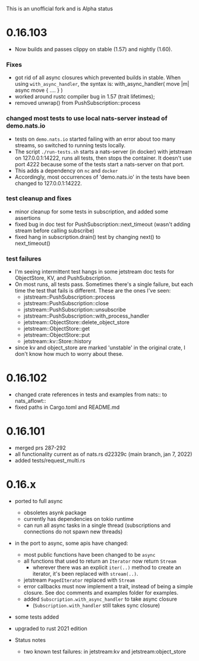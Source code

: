 This is an unofficial fork and is Alpha status

# 0.16.103

- Now builds and passes clippy on stable (1.57) and nightly (1.60).

### Fixes

 - got rid of all async closures which prevented builds in stable.
   When using `with_async_handler`, the syntax is:
      with_async_handler( move |m| async move { .... } )
 - worked around rustc compiler bug in 1.57 (trait lifetimes);
 - removed unwrap() from PushSubscription::process

### changed most tests to use local nats-server instead of demo.nats.io

  - tests on `demo.nats.io` started failing with an error about too many streams,
    so switched to running tests locally.
  - The script `./run-tests.sh` starts a nats-server (in docker) with jetstream
    on 127.0.0.1:14222, runs all tests, then stops the container.
    It doesn't use port 4222 because some of the tests start a nats-server on that
    port.
  - This adds a dependency on `nc` and `docker`
  - Accordingly, most occurrences of 'demo.nats.io' in the
  tests have been changed to 127.0.0.1:14222. 

### test cleanup and fixes

  - minor cleanup for some tests in subscription, and added some
  assertions
  - fixed bug in doc test for PushSubscription::next_timeout
  (wasn't adding stream before calling subscribe)
  - fixed hang in subscription.drain() test by changing next() to
  next_timeout()

### test failures

  - I'm seeing intermittent test hangs in some jetstream doc tests for
  ObjectStore, KV, and PushSubscription.
  - On most runs, all tests pass. Sometimes there's a single failure,
  but each time the test that fails is different. These are the ones
  I've seen:
    - jststream::PushSubscription::process
    - jststream::PushSubscription::close
    - jststream::PushSubscription::unsubscribe
    - jststream::PushSubscription::with_process_handler
    - jetstream::ObjectStore::delete_object_store
    - jetstream::ObjectStore::get
    - jetstream::ObjectStore::put
    - jetstream::kv::Store::history
  - since kv and object_store are marked 'unstable' in the original crate,
  I don't know how much to worry about these.

# 0.16.102

  - changed crate references in tests and examples from nats:: to nats_aflowt::
  - fixed paths in Cargo.toml and README.md

# 0.16.101 

  - merged prs 287-292
  - all functionality current as of nats.rs d22329c (main branch, jan 7, 2022)
  - added tests/request_multi.rs

# 0.16.x

- ported to full async
  - obsoletes asynk package
  - currently has dependencies on tokio runtime
  - can run all async tasks in a single thread (subscriptions and 
    connections do not spawn new threads)
- in the port to async, some apis have changed:
  - most public functions have been changed to be `async`
  - all functions that used to return an `Iterator` now return `Stream`
    - wherever there was an explicit `iter(..)` method to create an
    iterator, it's been replaced with `stream(..)`.
  - jetstream `PagedIterator` replaced with `Stream`
  - error callbacks must now implement a trait, instead of being a
  simple closure. See doc comments and examples folder for examples.
  - added `Subscription.with_async_handler` to take async closure
    - (`Subscription.with_handler` still takes sync closure)
- some tests added
- upgraded to rust 2021 edition

- Status notes
  - two known test failures: in jetstream:kv and jetstream:object_store

